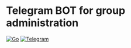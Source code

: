 # Telegram BOT for group administration 

[![Go](https://img.shields.io/badge/-Go-00ADD8?style=flat&logo=Go&logoColor=ffffff)](https://golang.org/)
[![Telegram](https://img.shields.io/badge/-Telegram-2CA5E0?style=flat&logo=telegram&logoColor=ffffff)](https://core.telegram.org/bots)

